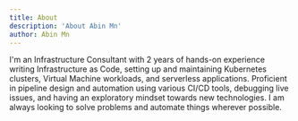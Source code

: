 ```yaml
---
title: About
description: 'About Abin Mn'
author: Abin Mn
---
```


I'm an Infrastructure Consultant with 2 years of hands-on experience writing Infrastructure as Code, setting up and maintaining Kubernetes clusters, Virtual Machine workloads, and serverless applications. Proficient in pipeline design and automation using various CI/CD tools, debugging live issues, and having an exploratory mindset towards new technologies. I am always looking to solve problems and automate things wherever possible.
